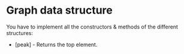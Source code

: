 # Graph data structure

You have to implement all the constructors & methods of the different structures:

* [peak] - Returns the top element.



